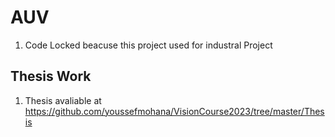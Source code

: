 # AUV
1. Code Locked beacuse this project used for industral Project 
 
## Thesis Work
1. Thesis avaliable at https://github.com/youssefmohana/VisionCourse2023/tree/master/Thesis
